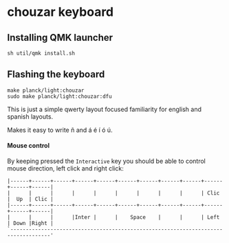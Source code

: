 # chouzar keyboard

## Installing QMK launcher

```
sh util/qmk install.sh
```

## Flashing the keyboard

```
make planck/light:chouzar
sudo make planck/light:chouzar:dfu
```


This is just a simple qwerty layout focused familiarity for english and spanish layouts.

Makes it easy to write ñ and á é í ó ú. 

#### Mouse control

By keeping pressed the `Interactive` key you should be able to control mouse direction, left click and right click:

```
|------+------+------+------+------+------+------+------+------+------+------+------|
|      |      |      |      |      |      |      |      |      | Clic |  Up  | Clic |
|------+------+------+------+------+------+------+------+------+------+------+------|
|      |      |      |Inter |      |    Space    |      |      | Left | Down |Right |
`-----------------------------------------------------------------------------------'
```
 